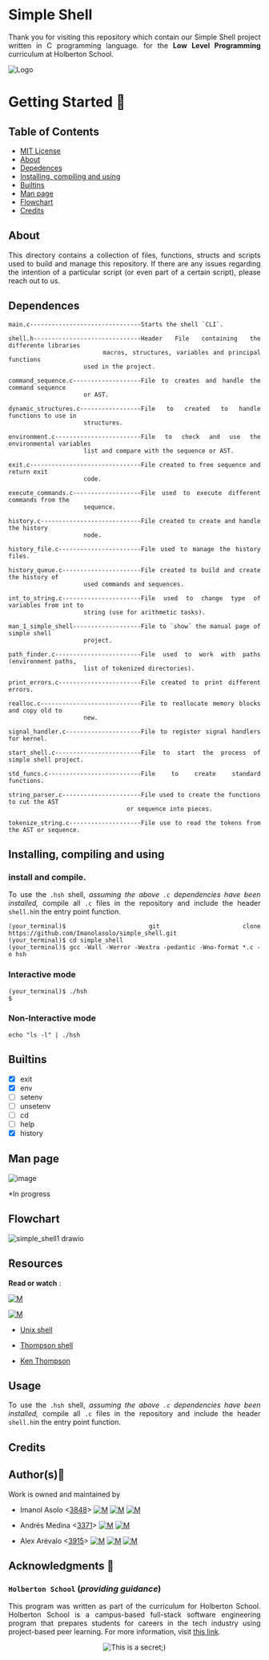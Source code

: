 # Simple Shell
<div style="text-align: justify">

Thank you for visiting this repository which contain our Simple Shell project written in C programming language. for the
**Low Level Programming** curriculum at Holberton School.

![Logo](https://www.howtogeek.com/wp-content/uploads/2021/05/laptop-with-terminal-big.png?height=200p&trim=2,2,2,50)

# Getting Started :running:
<div style="text-align: justify">

## Table of Contents
* [MIT License](./LICENSE)
* [About](#about)
* [Depedences](#dependences)
* [Installing, compiling and using](https://github.com/Imanolasolo/simple_shell/blob/master/README.md#installing-compiling-and-using)
* [Builtins](#builtins)
* [Man page](https://github.com/Imanolasolo/simple_shell/blob/master/README.md#man-page)
* [Flowchart](#flowchart)
* [Credits](#credits)

## About
This directory contains a collection of files, functions, structs and scripts used to build and manage this repository. If there are any issues regarding the intention of a particular script (or even part of a certain script), please reach out to us.
	
## Dependences 
```
main.c-------------------------------Starts the shell `CLI`.

shell.h------------------------------Header File containing the differente libraries
				     macros, structures, variables and principal functions 
				     used in the project.

command_sequence.c-------------------File to creates and handle the command sequence
				     or AST.

dynamic_structures.c-----------------File to created to handle functions to use in
				     structures.

environment.c------------------------File to check and use the environmental variables 
				     list and compare with the sequence or AST.

exit.c-------------------------------File created to free sequence and return exit 
				     code.

execute_commands.c-------------------File used to execute different commands from the 
				     sequence.

history.c----------------------------File created to create and handle the history 
				     node.

history_file.c-----------------------File used to manage the history files.

history_queue.c----------------------File created to build and create the history of 
				     used commands and sequences.

int_to_string.c----------------------File used to change type of variables from int to 
				     string (use for arithmetic tasks).

man_1_simple_shell-------------------File to `show` the manual page of simple shell 
				     project.

path_finder.c------------------------File used to work with paths (environment paths, 
				     list of tokenized directories).

print_errors.c-----------------------File created to print different errors.

realloc.c----------------------------File to reallocate memory blocks and copy old to 
				     new.

signal_handler.c---------------------File to register signal handlers for kernel.

start_shell.c------------------------File to start the process of simple shell project.

std_funcs.c--------------------------File to create standard functions.

string_parser.c----------------------File used to create the functions to cut the AST 
	                             or sequence into pieces.

tokenize_string.c--------------------File use to read the tokens from the AST or sequence.
```

## Installing, compiling and using
	
### install and compile.
To use the `.hsh` shell, *assuming the above `.c` dependencies have been installed,* compile all `.c` files in the repository and include the header `shell.h`in the entry point function.
```
(your_terminal)$ git clone https://github.com/Imanolasolo/simple_shell.git
(your_terminal)$ cd simple_shell
(your_terminal)$ gcc -Wall -Werror -Wextra -pedantic -Wno-format *.c -o hsh
```
### Interactive mode
```
(your_terminal)$ ./hsh
$
```
### Non-Interactive mode
```
echo "ls -l" | ./hsh
```

## Builtins

- [x] exit
- [x] env
- [ ] setenv
- [ ] unsetenv
- [ ] cd
- [ ] help
- [x] history
	
## Man page
	
![image](https://user-images.githubusercontent.com/86312558/145329055-c05c5b64-b894-47b3-bdc6-98726e58d6b6.png)


*In progress

## Flowchart
![simple_shell1 drawio](https://user-images.githubusercontent.com/86312558/145317248-11c642c3-335b-47a6-aa7b-1b53ad1de844.png)

## Resources

**Read or watch** :

[![M](https://upload.wikimedia.org/wikipedia/commons/thumb/2/2f/Google_2015_logo.svg/80px-Google_2015_logo.svg.png)](https://www.google.com/search?q=Writing+a+shell+in+C&sa=X&ved=2ahUKEwi6vIn-nrr0AhWbTDABHUjrAxwQ1QJ6BAgLEAE&biw=1378&bih=708&dpr=1.25)

[![M](https://upload.wikimedia.org/wikipedia/commons/thumb/e/e1/Logo_of_YouTube_%282015-2017%29.svg/70px-Logo_of_YouTube_%282015-2017%29.svg.png)](https://www.youtube.com/watch?v=z4LEuxMGGs8)

* [Unix shell](https://en.wikipedia.org/wiki/Unix_shell)

* [Thompson shell](https://en.wikipedia.org/wiki/Thompson_shell)

* [Ken Thompson](https://en.wikipedia.org/wiki/Ken_Thompson)

## Usage

To use the `.hsh` shell, *assuming the above `.c` dependencies have been installed,* compile all `.c` files in the repository and include the header `shell.h`in the entry point function.

## Credits

## Author(s):blue_book:

Work is owned and maintained by
* Imanol Asolo <[3848](mailto:3848@holbertonschool.com)> [![M](https://upload.wikimedia.org/wikipedia/commons/thumb/9/91/Octicons-mark-github.svg/25px-Octicons-mark-github.svg.png)](https://github.com/Imanolasolo) [![M](https://upload.wikimedia.org/wikipedia/fr/thumb/c/c8/Twitter_Bird.svg/25px-Twitter_Bird.svg.png)](https://twitter.com/jjusturi) [![M](https://upload.wikimedia.org/wikipedia/commons/thumb/c/ca/LinkedIn_logo_initials.png/25px-LinkedIn_logo_initials.png)](https://www.linkedin.com/in/imanol-asolo-5ba9b42a/)

* Andrés Medina <[3371](mailto:<3371@holbertonschool.com>)> [![M](https://upload.wikimedia.org/wikipedia/commons/thumb/9/91/Octicons-mark-github.svg/25px-Octicons-mark-github.svg.png)](https://github.com/TheRealMedi) [![M](https://upload.wikimedia.org/wikipedia/fr/thumb/c/c8/Twitter_Bird.svg/25px-Twitter_Bird.svg.png)](https://twitter.com/_SoyMedi)

* Alex Arévalo <[3915](mailto:3915@holbertonschool.com)> [![M](https://upload.wikimedia.org/wikipedia/commons/thumb/9/91/Octicons-mark-github.svg/25px-Octicons-mark-github.svg.png)](https://github.com/Alexoat76) [![M](https://upload.wikimedia.org/wikipedia/fr/thumb/c/c8/Twitter_Bird.svg/25px-Twitter_Bird.svg.png)](https://twitter.com/aoarevalot) [![M](https://upload.wikimedia.org/wikipedia/commons/thumb/c/ca/LinkedIn_logo_initials.png/25px-LinkedIn_logo_initials.png)](https://www.linkedin.com/in/Alexoat76/)


## Acknowledgments :mega: 

### **`Holberton School`** (*providing guidance*)
This program was written as part of the curriculum for Holberton School.
Holberton School is a campus-based full-stack software engineering program
that prepares students for careers in the tech industry using project-based
peer learning. For more information, visit [this link](https://www.holbertonschool.com/).
<p align="center">
	<img src="https://assets.website-files.com/6105315644a26f77912a1ada/610540e8b4cd6969794fe673_Holberton_School_logo-04-04.svg" alt="This is a secret;)">
</p>
